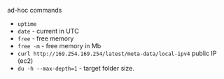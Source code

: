 ad-hoc commands
- `uptime`
- `date` - current in UTC
- `free` - free memory
- `free -m` - free memory in Mb
- `curl http://169.254.169.254/latest/meta-data/local-ipv4` public IP (ec2)
- `du -h --max-depth=1` - target folder size. 
